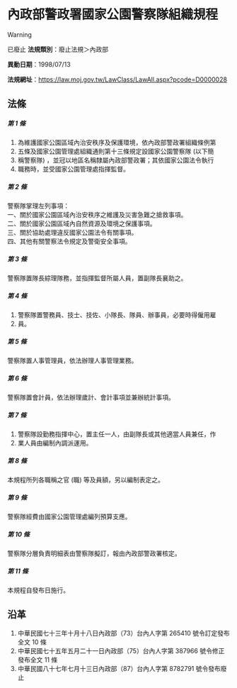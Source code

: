 # 內政部警政署國家公園警察隊組織規程


> [!WARNING]
> 已廢止
**法規類別**：廢止法規＞內政部

**異動日期**：1998/07/13  

**法規網址**：https://law.moj.gov.tw/LawClass/LawAll.aspx?pcode=D0000028



## 法條
##### 第 1 條
1. 為維護國家公園區域內治安秩序及保護環境，依內政部警政署組織條例第
1. 五條及國家公園管理處組織通則第十三條規定設國家公園警察隊 (以下簡
1. 稱警察隊) ，並冠以地區名稱隸屬內政部警政署；其依國家公園法令執行
1. 職務時，並受國家公園管理處指揮監督。

##### 第 2 條
警察隊掌理左列事項：  
一、關於國家公園區域內治安秩序之維護及災害急難之搶救事項。  
二、關於國家公園區域內自然資源及環境之保護事項。  
三、關於協助處理違反國家公園法令有關事項。  
四、其他有關警察法令規定及警衛安全事項。

##### 第 3 條
警察隊置隊長綜理隊務，並指揮監督所屬人員，置副隊長襄助之。

##### 第 4 條
1. 警察隊置警務員、技士、技佐、小隊長、隊員、辦事員，必要時得僱用雇
1. 員。

##### 第 5 條
警察隊置人事管理員，依法辦理人事管理業務。

##### 第 6 條
警察隊置會計員，依法辦理歲計、會計事項並兼辦統計事項。

##### 第 7 條
1. 警察隊設勤務指揮中心，置主任一人，由副隊長或其他適當人員兼任，作
1. 業人員由編制內調派運用。

##### 第 8 條
本規程所列各職稱之官 (職) 等及員額，另以編制表定之。

##### 第 9 條
警察隊經費由國家公園管理處編列預算支應。

##### 第 10 條
警察隊分層負責明細表由警察隊擬訂，報由內政部警政署核定。

##### 第 11 條
本規程自發布日施行。

## 沿革
1. 中華民國七十三年十月十八日內政部（73）台內人字第 265410 號令訂定發布全文 10 條
1. 中華民國七十五年五月二十一日內政部（75）台內人字第 387966 號令修正發布全文 11 條
1. 中華民國八十七年七月十三日內政部（87）台內人字第 8782791  號令發布廢止
